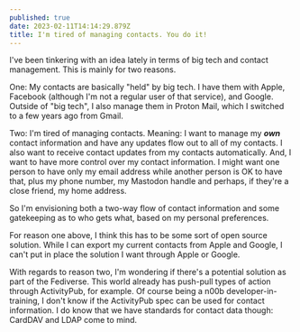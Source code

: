 ```yaml
---
published: true
date: 2023-02-11T14:14:29.879Z
title: I'm tired of managing contacts. You do it!
---
```

I﻿'ve been tinkering with an idea lately in terms of big tech and contact management. This is mainly for two reasons.

O﻿ne: My contacts are basically "held" by big tech. I have them with Apple, Facebook (although I'm not a regular user of that service), and Google. Outside of "big tech", I also manage them in Proton Mail, which I switched to a few years ago from Gmail. 

T﻿wo: I'm tired of managing contacts. Meaning: I want to manage my ***own*** contact information and have any updates flow out to all of my contacts. I also want to receive contact updates from my contacts automatically. And, I want to have more control over my contact information. I might want one person to have only my email address while another person is OK to have that, plus my phone number, my Mastodon handle and perhaps, if they're a close friend, my home address.

S﻿o I'm envisioning both a two-way flow of contact information and some gatekeeping as to who gets what, based on my personal preferences.

F﻿or reason one above, I think this has to be some sort of open source solution. While I can export my current contacts from Apple and Google, I can't put in place the solution I want through Apple or Google.

W﻿ith regards to reason two, I'm wondering if there's a potential solution as part of the Fediverse. This world already has push-pull types of action through ActivityPub, for example. Of course being a n00b developer-in-training, I don't know if the ActivityPub spec can be used for contact information. I do know that we have standards for contact data though: CardDAV and LDAP come to mind.